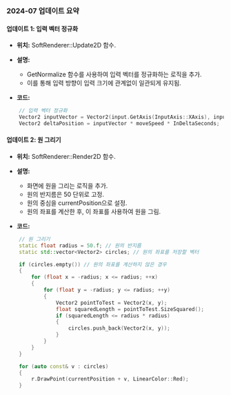 ### 2024-07 업데이트 요약

#### 업데이트 1: 입력 벡터 정규화
- **위치:** SoftRenderer::Update2D 함수.
- **설명:** 
  - GetNormalize 함수를 사용하여 입력 벡터를 정규화하는 로직을 추가.
  - 이를 통해 입력 방향이 입력 크기에 관계없이 일관되게 유지됨.

- **코드:**
```cpp
    // 입력 벡터 정규화
    Vector2 inputVector = Vector2(input.GetAxis(InputAxis::XAxis), input.GetAxis(InputAxis::YAxis)).GetNormalize();
    Vector2 deltaPosition = inputVector * moveSpeed * InDeltaSeconds;
```

#### 업데이트 2: 원 그리기
- **위치:** SoftRenderer::Render2D 함수.
- **설명:** 
  - 화면에 원을 그리는 로직을 추가.
  - 원의 반지름은 50 단위로 고정.
  - 원의 중심을 currentPosition으로 설정.
  - 원의 좌표를 계산한 후, 이 좌표를 사용하여 원을 그림.

- **코드:**
```cpp
    // 원 그리기
    static float radius = 50.f; // 원의 반지름
    static std::vector<Vector2> circles; // 원의 좌표를 저장할 벡터

    if (circles.empty()) // 원의 좌표를 계산하지 않은 경우
    {
        for (float x = -radius; x <= radius; ++x) 
        {
            for (float y = -radius; y <= radius; ++y)
            {
                Vector2 pointToTest = Vector2(x, y);
                float squaredLength = pointToTest.SizeSquared();
                if (squaredLength <= radius * radius)
                {
                    circles.push_back(Vector2(x, y));
                }
            }
        }
    }

    for (auto const& v : circles)
    {
        r.DrawPoint(currentPosition + v, LinearColor::Red);
    }
```